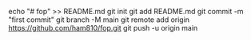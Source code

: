 echo "# fop" >> README.md
git init
git add README.md
git commit -m "first commit"
git branch -M main
git remote add origin https://github.com/ham810/fop.git
git push -u origin main
